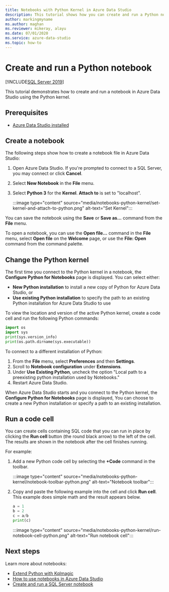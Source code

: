 ```yaml
---
title: Notebooks with Python Kernel in Azure Data Studio
description: This tutorial shows how you can create and run a Python notebook.
author: markingmyname
ms.author: maghan
ms.reviewer: mikeray, alayu
ms.date: 07/01/2020
ms.service: azure-data-studio
ms.topic: how-to
---
```


# Create and run a Python notebook

[!INCLUDE[SQL Server 2019](../../includes/applies-to-version/sqlserver2019.md)]

This tutorial demonstrates how to create and run a notebook in Azure Data Studio using the Python kernel.

## Prerequisites

- [Azure Data Studio installed](../download-azure-data-studio.md)

## Create a notebook

The following steps show how to create a notebook file in Azure Data Studio:

1. Open Azure Data Studio. If you're prompted to connect to a SQL Server, you may connect or click **Cancel**.

1. Select **New Notebook** in the **File** menu.

1. Select **Python 3** for the **Kernel**. **Attach to** is set to "localhost".

   :::image type="content" source="media/notebooks-python-kernel/set-kernel-and-attach-to-python.png" alt-text="Set Kernel":::

You can save the notebook using the **Save** or **Save as...** command from the **File** menu.

To open a notebook, you can use the **Open file...** command in the **File** menu, select **Open file** on the **Welcome** page, or use the **File: Open** command from the command palette.

## Change the Python kernel

The first time you connect to the Python kernel in a notebook, the **Configure Python for Notebooks** page is displayed. You can select either:

- **New Python installation** to install a new copy of Python for Azure Data Studio, or
- **Use existing Python installation** to specify the path to an existing Python installation for Azure Data Studio to use

To view the location and version of the active Python kernel, create a code cell and run the following Python commands:

```python
import os
import sys
print(sys.version_info)
print(os.path.dirname(sys.executable))
```

To connect to a different installation of Python:

1. From the **File** menu, select **Preferences** and then **Settings**.
1. Scroll to **Notebook configuration** under **Extensions**.
1. Under **Use Existing Python**, uncheck the option "Local path to a preexisting python installation used by Notebooks."
1. Restart Azure Data Studio.

When Azure Data Studio starts and you connect to the Python kernel, the **Configure Python for Notebooks** page is displayed, You can choose to create a new Python installation or specify a path to an existing installation.

## Run a code cell

You can create cells containing SQL code that you can run in place by clicking the **Run cell** button (the round black arrow) to the left of the cell. The results are shown in the notebook after the cell finishes running.

For example:

1. Add a new Python code cell by selecting the **+Code** command in the toolbar.

   :::image type="content" source="media/notebooks-python-kernel/notebook-toolbar-python.png" alt-text="Notebook toolbar":::

1. Copy and paste the following example into the cell and click **Run cell**. This example does simple math and the result appears below.

   ```python
   a = 1
   b = 2
   c = a/b
   print(c)
   ```

   :::image type="content" source="media/notebooks-python-kernel/run-notebook-cell-python.png" alt-text="Run notebook cell":::

## Next steps

Learn more about notebooks:

- [Extend Python with Kqlmagic](./notebooks-kqlmagic.md)
- [How to use notebooks in Azure Data Studio](./notebooks-guidance.md)
- [Create and run a SQL Server notebook](./notebooks-sql-kernel.md)

